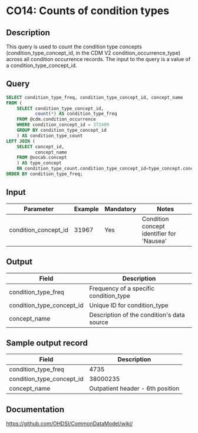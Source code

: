 <!---
Group:condition occurrence
Name:CO14 Counts of condition types
Author:Patrick Ryan
CDM Version: 5.3
-->

# CO14: Counts of condition types

## Description
This query is used to count the condition type concepts (condition_type_concept_id, in the CDM V2 condition_occurrence_type) across all condition occurrence records. The input to the query is a value of a condition_type_concept_id.

## Query
```sql
SELECT condition_type_freq, condition_type_concept_id, concept_name
FROM (
    SELECT condition_type_concept_id, 
           count(*) AS condition_type_freq
    FROM @cdm.condition_occurrence
    WHERE condition_concept_id = 372409
    GROUP BY condition_type_concept_id
    ) AS condition_type_count
LEFT JOIN (
    SELECT concept_id, 
           concept_name
    FROM @vocab.concept
    ) AS type_concept 
    ON condition_type_count.condition_type_concept_id=type_concept.concept_id
ORDER BY condition_type_freq;
```

## Input

| Parameter |  Example |  Mandatory |  Notes |
| --- | --- | --- | --- |
| condition_concept_id | 31967 | Yes | Condition concept identifier for 'Nausea' |

## Output

|  Field |  Description |
| --- | --- |
| condition_type_freq | Frequency of a specific condition_type |
| condition_type_concept_id | Unique ID for condition_type |
| concept_name |  Description of the condition's data source |

## Sample output record

|  Field |  Description |
| --- | --- |
| condition_type_freq | 4735 |
| condition_type_concept_id | 38000235 |
| concept_name | Outpatient header - 6th position |


## Documentation
https://github.com/OHDSI/CommonDataModel/wiki/
